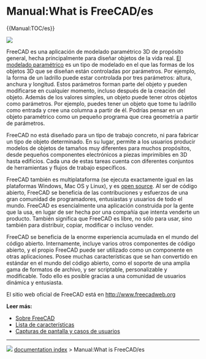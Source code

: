 # Manual:What is FreeCAD/es
{{Manual:TOC/es}}

![](images/Freecad016_screenshot1.jpg )

FreeCAD es una aplicación de modelado paramétrico 3D de propósito general, hecha principalmente para diseñar objetos de la vida real. [El modelado paramétrico](https://es.wikipedia.org/wiki/Modelado_de_s%C3%B3lidos) es un tipo de modelado en el que las formas de los objetos 3D que se diseñan están controladas por parámetros. Por ejemplo, la forma de un ladrillo puede estar controlada por tres parámetros: altura, anchura y longitud. Estos parámetros forman parte del objeto y pueden modificarse en cualquier momento, incluso después de la creación del objeto. Además de los valores simples, un objeto puede tener otros objetos como parámetros. Por ejemplo, puedes tener un objeto que tome tu ladrillo como entrada y cree una columna a partir de él. Podrías pensar en un objeto paramétrico como un pequeño programa que crea geometría a partir de parámetros.

FreeCAD no está diseñado para un tipo de trabajo concreto, ni para fabricar un tipo de objeto determinado. En su lugar, permite a los usuarios producir modelos de objetos de tamaños muy diferentes para muchos propósitos, desde pequeños componentes electrónicos a piezas imprimibles en 3D hasta edificios. Cada una de estas tareas cuenta con diferentes conjuntos de herramientas y flujos de trabajo específicos.

FreeCAD también es multiplataforma (se ejecuta exactamente igual en las plataformas Windows, Mac OS y Linux), y es [open source](http://en.wikipedia.org/wiki/Open-source_software). Al ser de código abierto, FreeCAD se beneficia de las contribuciones y esfuerzos de una gran comunidad de programadores, entusiastas y usuarios de todo el mundo. FreeCAD es esencialmente una aplicación construida por la gente que la usa, en lugar de ser hecha por una compañía que intenta venderte un producto. También significa que FreeCAD es libre, no sólo para usar, sino también para distribuir, copiar, modificar o incluso vender.

FreeCAD se beneficia de la enorme experiencia acumulada en el mundo del código abierto. Internamente, incluye varios otros componentes de código abierto, y el propio FreeCAD puede ser utilizado como un componente en otras aplicaciones. Posee muchas características que se han convertido en estándar en el mundo del código abierto, como el soporte de una amplia gama de formatos de archivo, y ser scriptable, personalizable y modificable. Todo ello es posible gracias a una comunidad de usuarios dinámica y entusiasta.

El sitio web oficial de FreeCAD está en <http://www.freecadweb.org>

**Leer más:**

-   [Sobre FreeCAD](About_FreeCAD/es.md)
-   [Lista de características](Feature_list/es.md)
-   [Capturas de pantalla y casos de usuarios](http://forum.freecadweb.org/viewforum.php?f=24)



---
![](images/Button_right.svg) [documentation index](../README.md) > Manual:What is FreeCAD/es
